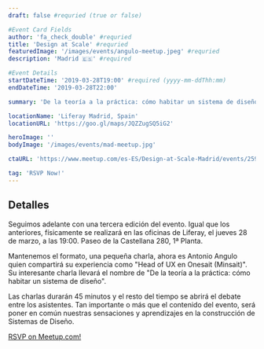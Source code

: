 ```yaml
---
draft: false #requried (true or false)

#Event Card Fields
author: 'fa_check_double' #requried
title: 'Design at Scale' #requried
featuredImage: '/images/events/angulo-meetup.jpeg' #requried
description: 'Madrid 🇪🇸' #required

#Event Details
startDateTime: '2019-03-28T19:00' #required (yyyy-mm-ddThh:mm)
endDateTime: '2019-03-28T22:00'

summary: 'De la teoría a la práctica: cómo habitar un sistema de diseño conducido por Antonio Angulo'

locationName: 'Liferay Madrid, Spain'
locationURL: 'https://goo.gl/maps/JQZZugSQ5iG2'

heroImage: ''
bodyImage: '/images/events/mad-meetup.jpg'

ctaURL: 'https://www.meetup.com/es-ES/Design-at-Scale-Madrid/events/259923673/'

tag: 'RSVP Now!'
---
```


## Detalles

Seguimos adelante con una tercera edición del evento. Igual que los anteriores, físicamente se realizará en las oficinas de Liferay, el jueves 28 de marzo, a las 19:00. Paseo de la Castellana 280, 1ª Planta.

Mantenemos el formato, una pequeña charla, ahora es Antonio Angulo quien compartirá su experiencia como "Head of UX en Onesait (Minsait)". Su interesante charla llevará el nombre de "De la teoría a la práctica: cómo habitar un sistema de diseño".

Las charlas durarán 45 minutos y el resto del tiempo se abrirá el debate entre los asistentes. Tan importante o más que el contenido del evento, será poner en común nuestras sensaciones y aprendizajes en la construcción de Sistemas de Diseño.

[RSVP on Meetup.com!](https://www.meetup.com/es-ES/Design-at-Scale-Madrid/events/259923673/)
